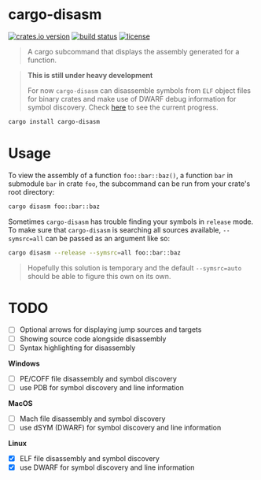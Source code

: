 cargo-disasm
============
[![crates.io version][crate-shield]][crate] [![build status][build-shield]][build-status] [![license][license-shield]][license]

> A cargo subcommand that displays the assembly generated for a function.


> **This is still under heavy development**
>
> For now `cargo-disasm` can disassemble symbols from `ELF` object files
> for binary crates and make use of DWARF debug information for symbol discovery.
> Check [here](#todo) to see the current progress.

```sh
cargo install cargo-disasm
```

# Usage

To view the assembly of a function `foo::bar::baz()`, a function `bar` in submodule
`bar` in crate `foo`, the subcommand can be run from your crate's root directory:
```sh
cargo disasm foo::bar::baz
```

Sometimes `cargo-disasm` has trouble finding your symbols in `release` mode. To make
sure that `cargo-disasm` is searching all sources available, `--symsrc=all` can be
passed as an argument like so:
```sh
cargo disasm --release --symsrc=all foo::bar::baz
```
> Hopefully this solution is temporary and the default `--symsrc=auto` should
> be able to figure this own on its own.

# TODO
- [ ] Optional arrows for displaying jump sources and targets
- [ ] Showing source code alongside disassembly
- [ ] Syntax highlighting for disassembly

**Windows**  
- [ ] PE/COFF file disassembly and symbol discovery
- [ ] use PDB for symbol discovery and line information

**MacOS**  
- [ ] Mach file disassembly and symbol discovery
- [ ] use dSYM (DWARF) for symbol discovery and line information

**Linux**  
- [x] ELF file disassembly and symbol discovery
- [x] use DWARF for symbol discovery and line information

[crate]: https://crates.io/crates/cargo-disasm
[crate-shield]: https://img.shields.io/crates/v/cargo-disasm?style=flat-square
[build-shield]: https://img.shields.io/github/workflow/status/ExPixel/cargo-disasm/Test?style=flat-square
[build-status]: https://github.com/ExPixel/cargo-disasm/actions?query=workflow%3ATest
[license-shield]: https://img.shields.io/github/license/expixel/cargo-disasm?style=flat-square
[license]: https://github.com/ExPixel/cargo-disasm/blob/main/LICENSE.txt
